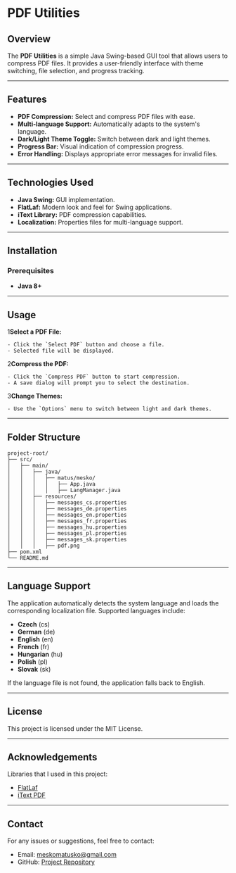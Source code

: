 # PDF Utilities

## Overview

The **PDF Utilities** is a simple Java Swing-based GUI tool that allows users to compress PDF files. It provides a user-friendly interface with theme switching, file selection, and progress tracking.

---

## Features

- **PDF Compression:** Select and compress PDF files with ease.
- **Multi-language Support:** Automatically adapts to the system's language.
- **Dark/Light Theme Toggle:** Switch between dark and light themes.
- **Progress Bar:** Visual indication of compression progress.
- **Error Handling:** Displays appropriate error messages for invalid files.

---

## Technologies Used

- **Java Swing:** GUI implementation.
- **FlatLaf:** Modern look and feel for Swing applications.
- **iText Library:** PDF compression capabilities.
- **Localization:** Properties files for multi-language support.

---

## Installation

### Prerequisites

- **Java 8+**

---

## Usage

1**Select a PDF File:**

    - Click the `Select PDF` button and choose a file.
    - Selected file will be displayed.

2**Compress the PDF:**

    - Click the `Compress PDF` button to start compression.
    - A save dialog will prompt you to select the destination.

3**Change Themes:**

    - Use the `Options` menu to switch between light and dark themes.

---

## Folder Structure

```
project-root/
├── src/
│   ├── main/
│   │   ├── java/
│   │   │   ├── matus/mesko/
│   │   │   │   ├── App.java
│   │   │   │   ├── LangManager.java
│   │   ├── resources/
│   │   │   ├── messages_cs.properties
│   │   │   ├── messages_de.properties
│   │   │   ├── messages_en.properties
│   │   │   ├── messages_fr.properties
│   │   │   ├── messages_hu.properties
│   │   │   ├── messages_pl.properties
│   │   │   ├── messages_sk.properties
│   │   │   ├── pdf.png
├── pom.xml
└── README.md
```

---

## Language Support

The application automatically detects the system language and loads the corresponding localization file. Supported languages include:

- **Czech** (cs)
- **German** (de)
- **English** (en)
- **French** (fr)
- **Hungarian** (hu)
- **Polish** (pl)
- **Slovak** (sk)

If the language file is not found, the application falls back to English.

---

## License

This project is licensed under the MIT License.

---

## Acknowledgements

Libraries that I used in this project:

- [FlatLaf](https://www.formdev.com/flatlaf/)
- [iText PDF](https://itextpdf.com/)

---

## Contact

For any issues or suggestions, feel free to contact:

- Email: [meskomatusko@gmail.com](mailto\:meskomatusko@gmail.com)
- GitHub: [Project Repository](https://github.com/matusmesko/PDF-Utilities)

